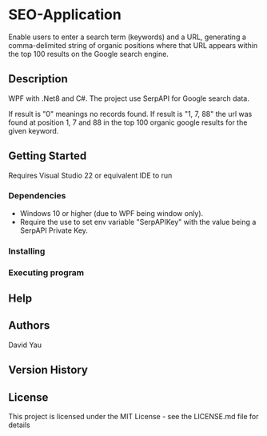 # SEO-Application

Enable users to enter a search term (keywords) and a URL, generating a comma-delimited string of organic positions where that URL appears within the top 100 results on the Google search engine.

## Description

WPF with .Net8 and C#.
The project use SerpAPI for Google search data.

If result is "0" meanings no records found. If result is "1, 7, 88" the url was found at position 1, 7 and 88 in the top 100 organic google results for the given keyword.

## Getting Started

Requires Visual Studio 22 or equivalent IDE to run

### Dependencies

- Windows 10 or higher (due to WPF being window only).
- Require the use to set env variable "SerpAPIKey" with the value being a SerpAPI Private Key.

### Installing

### Executing program

## Help

## Authors

David Yau

## Version History

## License

This project is licensed under the MIT License - see the LICENSE.md file for details
